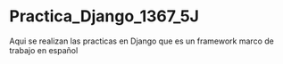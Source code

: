 # Practica_Django_1367_5J
Aqui se realizan las practicas en Django que es un framework marco de trabajo en español
